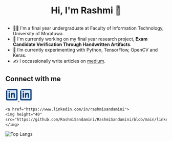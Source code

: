 <div align="center">

# Hi, I'm Rashmi 👋

</div>

<h2></h2>

- 👩‍🎓 I'm a final year undergraduate at Faculty of Information Technology, University of Moratuwa.
- 🔭 I'm currently working on my final year research project, **Exam Candidate Verification Through Handwritten Artifacts**.
- 🌱 I’m currently experimenting with Python, TensorFlow, OpenCV and Keras.
- ✍️ I occassionally write articles on [medium](https://medium.com/@RashmiSandamini).

## Connect with me 
  <a href="https://www.linkedin.com/in/rashmisandamini">
    <img height="40" src="https://github.com/RashmiSandamini/RashmiSandamini/blob/main/linkedin_icon.png"></img>
  </a>
  
  <a href="https://srashmi.com">
    <img height="40" src="https://github.com/RashmiSandamini/RashmiSandamini/blob/main/linkedin_icon.png"></img>
  </a>

    <a href="https://www.linkedin.com/in/rashmisandamini">
    <img height="40" src="https://github.com/RashmiSandamini/RashmiSandamini/blob/main/linkedin_icon.png"></img>
  </a>
  

![Top Langs](https://github-readme-stats.vercel.app/api/top-langs/?username=RashmiSandamini&layout=compact&theme=radical)
